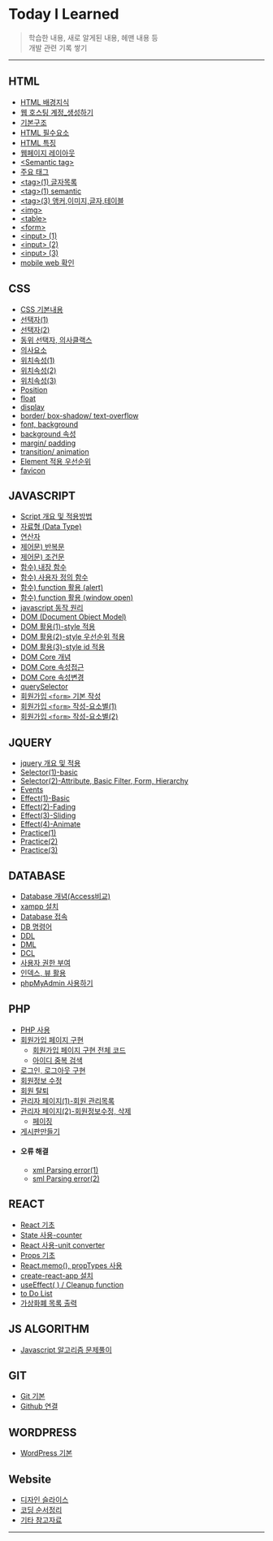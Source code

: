 # Today I Learned
>학습한 내용, 새로 알게된 내용, 헤맨 내용 등<br/>
>개발 관련 기록 쌓기
***
## HTML
- [HTML 배경지식](./HTML/5_HTML_배경지식.md)
- [웹 호스팅 계정_생성하기](./HTML/6_계정_생성하기.md)
- [기본구조](./HTML/1_기본구조.md)
- [HTML 필수요소](./HTML/7_HTML_필수요소.md)
- [HTML 특징](./HTML/8_HTML_특징.md)
- [웹페이지 레이아웃](./HTML/10_웹페이지_레이아웃.md)
- [\<Semantic tag\>](./HTML/11_Semantic_tag.md)
- [주요 태그](./HTML/9_주요_태그.md)
- [\<tag\>(1) 글자목록](./HTML/2_tag(1)_[글자목록].md)
- [\<tag\>(1) semantic](./HTML/3_tag(2)_[semantic].md)
- [\<tag\>(3) 앵커,이미지,글자,테이블](./HTML/4_tag(3)_[앵커,이미지,글자,테이블].md)
- [\<img\>](./HTML/12_img.md)
- [\<table\>](./HTML/13_table.md)
- [\<form\>](./HTML/14_form.md)
- [\<input\> (1)](./HTML/15_input(1).md)
- [\<input\> (2)](./HTML/17_input(2).md)
- [\<input\> (3)](./HTML/18_input(3).md)
- [mobile web 확인](./HTML/16_mobile_web_확인하기.md)

## CSS
- [CSS 기본내용](./CSS/10_css_기본내용.md)
- [선택자(1)](./CSS/11_css_선택자.md)
- [선택자(2)](./CSS/1_선택자_(selector).md)
- [동위 선택자, 의사클랙스](./CSS/3_동위선택자,의사클래스.md)
- [의사요소](./CSS/4_의사요소_문자선택자.md)
- [위치속성(1)](./CSS/5_위치속성(1).md)
- [위치속성(2)](./CSS/6_위치속성(2).md)
- [위치속성(3)](./CSS/7_위치속성(3).md)
- [Position](./CSS/19_position.md)
- [float](./CSS/18_float.md)
- [display](./CSS/8_display_속성.md)
- [border/ box-shadow/ text-overflow](./CSS/12_border-radius_box-shadow_text-overflow.md)
- [font, background](./CSS/9_font_배경_설정.md)
- [background 속성](./CSS/13_background.md)
- [margin/ padding](./CSS/17_margin&padding.md)
- [transition/ animation](./CSS/14_transition&animation.md)
- [Element 적용 우선순위](./CSS/16_ElementLevel.md)
- [favicon](./CSS/15_favicon.md)

## JAVASCRIPT
- [Script 개요 및 적용방법](./JAVASCRIPT/1_Script_개요_및_적용.md)
- [자료형 (Data Type)](./JAVASCRIPT/2_자요형_(DataType).md)
- [연산자](./JAVASCRIPT/3_연산자.md)
- [제어문) 반복문](./JAVASCRIPT/4_제어문(1)-반복문.md)
- [제어문) 조건문](./JAVASCRIPT/5_제어문(2)-조건문.md)
- [함수) 내장 함수](./JAVASCRIPT/6_함수(1)-내장함수.md)
- [함수) 사용자 정의 함수](./JAVASCRIPT/7_함수(2)-사용자정의함수.md)
- [함수) function 활용 (alert)](./JAVASCRIPT/8_함수(2)-function_활용_(alert).md)
- [함수) function 활용 (window open)](./JAVASCRIPT/9_함수(2)-function_활용_(windowopen).md)
- [javascript 동작 원리](./JAVASCRIPT/10_자바스크립트_동작_원리.md)
- [DOM (Document Object Model)](./JAVASCRIPT/11_DOM(DocumentObjectModel).md)
- [DOM 활용(1)-style 적용](./JAVASCRIPT/12_DOM_활용(1)-style_적용.md)
- [DOM 활용(2)-style 우선순위 적용](./JAVASCRIPT/13_DOM_활용(2)-style_적용(우선순위).md)
- [DOM 활용(3)-style id 적용](./JAVASCRIPT/14_DOM_활용(3)-style_적용(id).md)
- [DOM Core 개념](./JAVASCRIPT/15_DOM_Core(1)-개념.md)
- [DOM Core 속성접근](./JAVASCRIPT/16_DOM_Core(2)-속성접근.md)
- [DOM Core 속성변경](./JAVASCRIPT/17_DOM_Core(3)-속성변경.md)
- [querySelector](./JAVASCRIPT/18_DOM_Core(4)-querySelector.md)
- [회원가입 `<form>` 기본 작성](./JAVASCRIPT/19_회원가입_폼_작성(1)-기본.md)
- [회원가입 `<form>` 작성-요소별(1)](./JAVASCRIPT/20_회원가입_폼_작성(2)-요소별.md)
- [회원가입 `<form>` 작성-요소별(2)](./JAVASCRIPT/21_회원가입_폼_작성(3)-요소별.md)

## JQUERY
- [jquery 개요 및 적용](./JQUERY/1_jquery_개요_및_적용.md)
- [Selector(1)-basic](./JQUERY/2_Selector(1)-basic.md)
- [Selector(2)-Attribute, Basic Filter, Form, Hierarchy](./JQUERY/3_Selector(2)-Attribute,BasicFilter,Form,Hierarchy.md)
- [Events](./JQUERY/4_Events.md)
- [Effect(1)-Basic](./JQUERY/5_Effects(1)-Basic.md)
- [Effect(2)-Fading](./JQUERY/6_Effects(2)-Fading.md)
- [Effect(3)-Sliding](./JQUERY/7_Effects(3)-Sliding.md)
- [Effect(4)-Animate](./JQUERY/8_Effects(4)-Animate.md)
- [Practice(1)](./JQUERY/9_Practice(1).md)
- [Practice(2)](./JQUERY/10_Practice(2).md)
- [Practice(3)](./JQUERY/11_Practice(3).md)

## DATABASE
- [Database 개념(Access비교)](./DATABASE/1_Database_개념_Access_사용.md)
- [xampp 설치](./DATABASE/2_xampp_설치.md)
- [Database 접속](./DATABASE/3_MySQL_접속.md)
- [DB 명령어](./DATABASE/4_DB_명령어.md)
- [DDL](./DATABASE/6_DDL_활용.md)
- [DML](./DATABASE/7_DML_활용.md)
- [DCL](./DATABASE/8_DCL_활용.md)
- [사용자 권한 부여](./DATABASE/5_사용자_권한_부여.md)
- [인덱스, 뷰 활용](./DATABASE/9_인덱스_활용,뷰_활용.md)
- [phpMyAdmin 사용하기](./DATABASE/10_phpMyAdmin.md)

## PHP
- [PHP 사용](./PHP/1_PHP_사용.md)
- [회원가입 페이지 구현](./PHP/2_회원가입_페이지_구현.md)
  - [회원가입 페이지 구현 전체 코드](./PHP/3_회원가입_페이지_구현_(전체PHP).md)
  - [아이디 중복 검색](./PHP/4_아이디_중복검색.md)
- [로그인, 로그아웃 구현](./PHP/5_로그인,로그아웃.md)
- [회원정보 수정](./PHP/6_회원정보_수정.md)
- [회원 탈퇴](./PHP/7_회원_탈퇴.md)
- [관리자 페이지(1)-회원 관리목록](./PHP/8_관리자_페이지(1)-회원관리목록.md)
- [관리자 페이지(2)-회원정보수정, 삭제](./PHP/9_관리자_페이지(2)-회원정보수정,삭제.md)
  - [페이징](./PHP/10_관리자_페이지(3)-페이징.md)
- [게시판만들기](./PHP/게시판만들기.md)
- #### 오류 해결
  - [xml Parsing error(1)](./PHP/xml_parsing_error.md)
  - [sml Parsing error(2)](./PHP/xml_parsing.md)

## REACT
- [React 기초](./REACT/React_기초.md)
- [State 사용-counter](./REACT/State_사용_counter.md)
- [React 사용-unit converter](./REACT/State_사용_unitconversion.md)
- [Props 기초](./REACT/Props_기초.md)
- [React.memo(), propTypes 사용](./REACT/Memo,PropTypes_사용.md)
- [create-react-app 설치](./REACT/React_설치.md)
- [useEffect( ) / Cleanup function](./REACT/Effect,Cleanup_function.md)
- [to Do List](./REACT/toDoList.md)
- [가상화폐 목록 출력](./REACT/가상화폐_목록_출력.md)

## JS ALGORITHM
- [Javascript 알고리즘 문제풀이](https://github.com/poseassome/JS_Algorithm)

## GIT
- [Git 기본](./GIT/git_기본.md)
- [Github 연결](./GIT/github.md)

## WORDPRESS
- [WordPress 기본](./WORDPRESS/WordPress_기본.md)

## Website
- [디자인 슬라이스](./Website/1_디자인화면_쪼개기.md)
- [코딩 순서정리](./Website/2_코딩_순서.md)
- [기타 참고자료](./Website/3_참고자료.md)
***